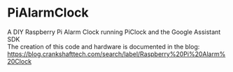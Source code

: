 # PiAlarmClock
A DIY Raspberry Pi Alarm Clock running PiClock and the Google Assistant SDK  
The creation of this code and hardware is documented in the blog: https://blog.crankshafttech.com/search/label/Raspberry%20Pi%20Alarm%20Clock
